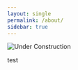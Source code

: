 ```yaml
---
layout: single
permalink: /about/
sidebar: true
---
```

![Under Construction](http://setup.orderingonline.com/Content/Images/under-construction.png)

test
